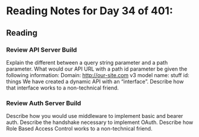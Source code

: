 # Reading Notes for Day 34 of 401:

## Reading

### Review API Server Build

Explain the different between a query string parameter and a path parameter.
What would our API URL with a path id parameter be given the following information:
Domain: http://our-site.com
v3
model name: stuff
id: things
We have created a dynamic API with an “interface”. Describe how that interface works to a non-technical friend.

### Review Auth Server Build

Describe how you would use middleware to implement basic and bearer auth.
Describe the handshake necessary to implement OAuth.
Describe how Role Based Access Control works to a non-technical friend.